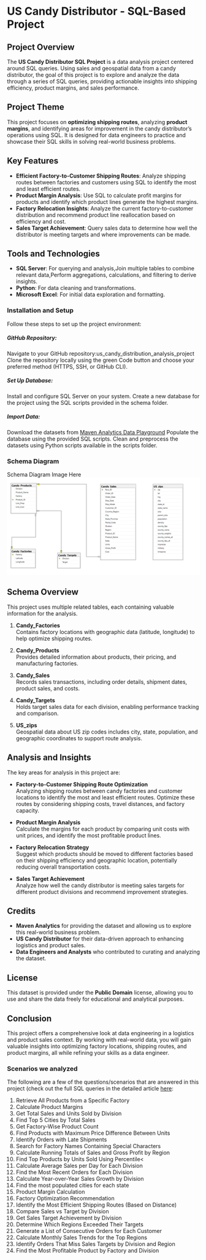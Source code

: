 # US Candy Distributor - SQL-Based Project

## Project Overview
The **US Candy Distributor SQL Project** is a data analysis project centered around SQL queries. Using sales and geospatial data from a candy distributor, the goal of this project is to explore and analyze the data through a series of SQL queries, providing actionable insights into shipping efficiency, product margins, and sales performance.

## Project Theme
This project focuses on **optimizing shipping routes**, analyzing **product margins**, and identifying areas for improvement in the candy distributor’s operations using SQL. It is designed for data engineers to practice and showcase their SQL skills in solving real-world business problems.

## Key Features
- **Efficient Factory-to-Customer Shipping Routes**: Analyze shipping routes between factories and customers using SQL to identify the most and least efficient routes.
- **Product Margin Analysis**: Use SQL to calculate profit margins for products and identify which product lines generate the highest margins.
- **Factory Relocation Insights**: Analyze the current factory-to-customer distribution and recommend product line reallocation based on efficiency and cost.
- **Sales Target Achievement**: Query sales data to determine how well the distributor is meeting targets and where improvements can be made.

## Tools and Technologies
- **SQL Server**: For querying and analysis,Join multiple tables to combine relevant data,Perform aggregations, calculations, and filtering to derive insights.
- **Python**: For data cleaning and transformations.
- **Microsoft Excel**: For initial data exploration and formatting.

### Installation and Setup
Follow these steps to set up the project environment:

##### GitHub Repository:
Navigate to your GitHub repository:us_candy_distribution_analysis_project
Clone the repository locally using the green Code button and choose your preferred method (HTTPS, SSH, or GitHub CLI).

##### Set Up Database:
Install and configure SQL Server on your system.
Create a new database for the project using the SQL scripts provided in the schema folder.

##### Import Data:
Download the datasets from [Maven Analytics Data Playground](https://mavenanalytics.io/data-playground)
Populate the database using the provided SQL scripts.
Clean and preprocess the datasets using Python scripts available in the scripts folder.

### Schema Diagram
Schema Diagram Image Here 
![Referance image](./Entity_Relationship_US_Candy.png)
## Schema Overview
This project uses multiple related tables, each containing valuable information for the analysis.

1. **Candy_Factories**  
   Contains factory locations with geographic data (latitude, longitude) to help optimize shipping routes.
   
2. **Candy_Products**  
   Provides detailed information about products, their pricing, and manufacturing factories.
   
3. **Candy_Sales**  
   Records sales transactions, including order details, shipment dates, product sales, and costs.
   
4. **Candy_Targets**  
   Holds target sales data for each division, enabling performance tracking and comparison.
   
5. **US_zips**  
   Geospatial data about US zip codes includes city, state, population, and geographic coordinates to support route analysis.

## Analysis and Insights
The key areas for analysis in this project are:

- **Factory-to-Customer Shipping Route Optimization**  
  Analyzing shipping routes between candy factories and customer locations to identify the most and least efficient routes. Optimize these routes by considering shipping costs, travel distances, and factory capacity.

- **Product Margin Analysis**  
  Calculate the margins for each product by comparing unit costs with unit prices, and identify the most profitable product lines.

- **Factory Relocation Strategy**  
  Suggest which products should be moved to different factories based on their shipping efficiency and geographic location, potentially reducing overall transportation costs.

- **Sales Target Achievement**  
  Analyze how well the candy distributor is meeting sales targets for different product divisions and recommend improvement strategies.

## Credits
- **Maven Analytics** for providing the dataset and allowing us to explore this real-world business problem.
- **US Candy Distributor** for their data-driven approach to enhancing logistics and product sales.
- **Data Engineers and Analysts** who contributed to curating and analyzing the dataset.

## License
This dataset is provided under the **Public Domain** license, allowing you to use and share the data freely for educational and analytical purposes.

## Conclusion
This project offers a comprehensive look at data engineering in a logistics and product sales context. By working with real-world data, you will gain valuable insights into optimizing factory locations, shipping routes, and product margins, all while refining your skills as a data engineer.

### Scenarios we analyzed
The following are a few of the questions/scenarios that are answered in this project (check out the full SQL queries in the detailed article [here](https://github.com/TreasaRose/us_candy_distribution_analysis_project/blob/7d2ac21c2f7db874bde2d56816aa3e268a7a30bc/Candy_Distributor_Analysis_queries.html):

1. Retrieve All Products from a Specific Factory
2. Calculate Product Margins
3. Get Total Sales and Units Sold by Division
4. Find Top 5 Cities by Total Sales
5. Get Factory-Wise Product Count
6. Find Products with Maximum Price Difference Between Units 
7. Identify Orders with Late Shipments
8. Search for Factory Names Containing Special Characters
9. Calculate Running Totals of Sales and Gross Profit by Region
10. Find Top Products by Units Sold Using Percentile<
11. Calculate Average Sales per Day for Each Division
12. Find the Most Recent Orders for Each Division
13. Calculate Year-over-Year Sales Growth by Division
14. Find the most populated cities for each state
15. Product Margin Calculation
16. Factory Optimization Recommendation
17. Identify the Most Efficient Shipping Routes (Based on Distance)
18. Compare Sales vs Target by Division
19. Get Sales Target Achievement by Division
20. Determine Which Regions Exceeded Their Targets
21. Generate a List of Consecutive Orders for Each Customer
22. Calculate Monthly Sales Trends for the Top Regions
23. Identify Orders That Miss Sales Targets by Division and Region
24. Find the Most Profitable Product by Factory and Division

